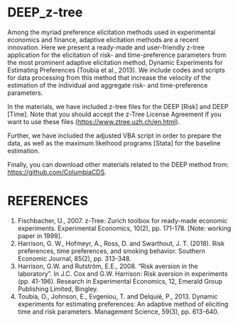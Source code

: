 # DEEP_z-tree


Among the myriad preference elicitation methods used in experimental economics and finance, adaptive elicitation methods are a recent innovation. 
Here we present a ready-made and user-friendly z-tree application for the elicitation of risk- and time-preference parameters from the most prominent adaptive elicitation method, Dynamic Experiments for Estimating Preferences (Toubia et al., 2013). 
We include codes and scripts for data processing from this method that increase the velocity of the estimation of the individual and aggregate risk- and time-preference parameters.

In the materials, we have included z-tree files for the DEEP [Risk] and DEEP [Time]. Note that you should accept the z-Tree License Agreement if you want to use these files (https://www.ztree.uzh.ch/en.html).

Further, we have included the adjusted VBA script in order to prepare the data, as well as the maximum likelhood programs [Stata] for the baseline estimation. 

Finally, you can download other materials related to the DEEP method from: https://github.com/ColumbiaCDS.


# REFERENCES

1. Fischbacher, U., 2007. z-Tree: Zurich toolbox for ready-made economic experiments. Experimental Economics, 10(2), pp. 171-178. [Note: working paper in 1999].
2. Harrison, G. W., Hofmeyr, A., Ross, D. and Swarthout, J. T. (2018). Risk preferences, time preferences, and smoking behavior. Southern Economic Journal, 85(2), pp. 313-348.
3. Harrison, G.W. and Rutström, E.E., 2008. “Risk aversion in the laboratory”. In J.C. Cox and G.W. Harrison: Risk aversion in experiments (pp. 41-196). Research in Experimental Economics, 12, Emerald Group Publishing Limited, Bingley.
4. Toubia, O., Johnson, E., Evgeniou, T. and Delquié, P., 2013. Dynamic experiments for estimating preferences: An adaptive method of eliciting time and risk parameters. Management Science, 59(3), pp. 613-640.
